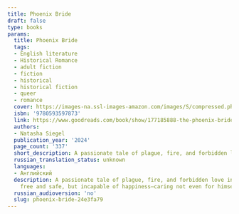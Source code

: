 ```yaml
---
title: Phoenix Bride
draft: false
type: books
params:
  title: Phoenix Bride
  tags:
  - English literature
  - Historical Romance
  - adult fiction
  - fiction
  - historical
  - historical fiction
  - queer
  - romance
  cover: https://images-na.ssl-images-amazon.com/images/S/compressed.photo.goodreads.com/books/1686763844i/177185888.jpg
  isbn: '9780593597873'
  link: https://www.goodreads.com/book/show/177185888-the-phoenix-bride
  authors:
  - Natasha Siegel
  publication_year: '2024'
  page_count: '337'
  short_description: A passionate tale of plague, fire, and forbidden love in seventeenth-century London from the acclaimed author of Solomon's Crown1666. It is a year after plague has devastated England.
  russian_translation_status: unknown
  languages:
  - Английский
  description: A passionate tale of plague, fire, and forbidden love in seventeenth-century London from the acclaimed author of Solomon's Crown1666. It is a year after plague has devastated England. Young widow Cecilia Thorowgood is a prisoner, trapped and isolated within the cavernous London townhouse of her older sister. At the mercy of a legion of doctors who fail to cure her grief with their impatient scalpels, Cecilia shows no signs of improvement. Soon, her sister makes a decision borne of she hires a new physician, someone known for more unusual methods. But he is a foreigner. A Jew. And despite his attempts to save Cecilia, he knows he cannot quell the storm of grief that rages within her. There is no easy cure for melancholy.David Mendes fled Portugal to seek a new life in London, where he could practice his faith openly and leave the past behind. Still reeling from the loss of his beloved friend, struggling with his religion and his past, David finds himself in this foreign land,
    free and safe, but incapable of happiness—caring not even for himself, but only for his ailing father. The security he has found in London threatens to disappear when he meets Cecilia, and he finds himself torn between his duty to medicine and the beating of his own heart. He is the only one who can see her pain; the glimmers of light she emits, even in her gloom, are enough to make him believe once more in love.Facing seemingly insurmountable challenges, David and Cecilia must endure prejudice, heartbreak, and calamity before they can be together. A Great Fire is coming—and with the city in flames around them, love has never felt so impossible.
  russian_audioversion: 'no'
  slug: phoenix-bride-24e3fa79
---
```

